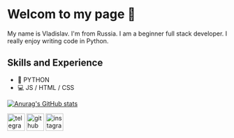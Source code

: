 # Welcom to my page 👋
My name is Vladislav. I'm from Russia. I am a beginner full stack developer. I really enjoy writing code in Python.
## Skills and Experience
* 🐍 PYTHON
* 💻 JS / HTML / CSS


[![Anurag's GitHub stats](https://github-readme-stats.vercel.app/api?username=aneojkeee)](https://github.com/anuraghazra/github-readme-stats)

[<img src='https://cdn.jsdelivr.net/npm/simple-icons@3.0.1/icons/telegram.svg' alt='telegram' height='40'>](https://t.me/vladislavmashin)   [<img src='https://cdn.jsdelivr.net/npm/simple-icons@3.0.1/icons/github.svg' alt='github' height='40'>](https://github.com/aneojkeee)  [<img src='https://cdn.jsdelivr.net/npm/simple-icons@3.0.1/icons/instagram.svg' alt='instagram' height='40'>](https://www.instagram.com/mshvld_/)  
